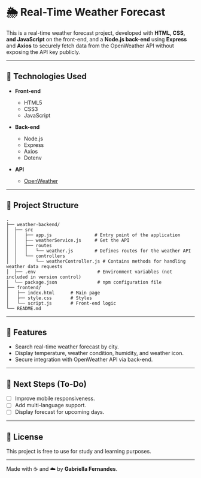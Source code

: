 # 🌦️ Real-Time Weather Forecast

This is a real-time weather forecast project, developed with **HTML, CSS, and JavaScript** on the front-end, and a **Node.js back-end** using **Express** and **Axios** to securely fetch data from the OpenWeather API without exposing the API key publicly.

---

## 🚀 Technologies Used

- **Front-end**  
  - HTML5  
  - CSS3  
  - JavaScript  

- **Back-end**  
  - Node.js  
  - Express  
  - Axios  
  - Dotenv  

- **API**  
  - [OpenWeather](https://openweathermap.org/api)

---

## 📂 Project Structure

```
.
├── weather-backend/
│  ├── src
│  │   ├── app.js                # Entry point of the application
│  │   ├── weatherService.js     # Get the API
│  │   ├── routes
│  │   │   └── weather.js        # Defines routes for the weather API
│  │   └── controllers
│  │       └── weatherController.js # Contains methods for handling weather data requests
│  ├── .env                       # Environment variables (not included in version control)
│  └── package.json               # npm configuration file
├── frontend/
│   ├── index.html      # Main page
│   ├── style.css       # Styles
│   └── script.js       # Front-end logic
└── README.md
```

---

## 🎯 Features

- Search real-time weather forecast by city.  
- Display temperature, weather condition, humidity, and weather icon.  
- Secure integration with OpenWeather API via back-end.  

---

## 📌 Next Steps (To-Do)

- [ ] Improve mobile responsiveness.  
- [ ] Add multi-language support.  
- [ ] Display forecast for upcoming days.  

---

## 📄 License
This project is free to use for study and learning purposes.

---

Made with ☕ and ☁️ by **Gabriella Fernandes**.
